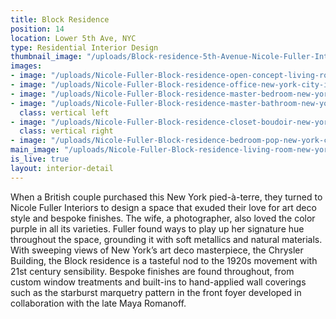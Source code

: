 ```yaml
---
title: Block Residence
position: 14
location: Lower 5th Ave, NYC
type: Residential Interior Design
thumbnail_image: "/uploads/Block-residence-5th-Avenue-Nicole-Fuller-Interiors.jpg"
images:
- image: "/uploads/Nicole-Fuller-Block-residence-open-concept-living-room-new-york-city-interior-design--modern-penthouse-apartment.jpg"
- image: "/uploads/Nicole-Fuller-Block-residence-office-new-york-city-interior-design-modern-penthouse-apartment.jpg"
- image: "/uploads/Nicole-Fuller-Block-residence-master-bedroom-new-york-city-interior-design-purple-white-modern-penthouse-apartment-f922a7.jpg"
- image: "/uploads/Nicole-Fuller-Block-residence-master-bathroom-new-york-city-interior-design-modern-penthouse-apartment.jpg"
  class: vertical left
- image: "/uploads/Nicole-Fuller-Block-residence-closet-boudoir-new-york-city-interior-design-pink-white-modern-penthouse-apartment.jpg"
  class: vertical right
- image: "/uploads/Nicole-Fuller-Block-residence-bedroom-pop-new-york-city-interior-design-purple-white-modern-penthouse-apartment.jpg"
main_image: "/uploads/Nicole-Fuller-Block-residence-living-room-new-york-city-interior-design-purple-white-modern-penthouse-apartment.jpg"
is_live: true
layout: interior-detail
---
```


When a British couple purchased this New York pied-à-terre, they turned to Nicole Fuller Interiors to design a space that exuded their love for art deco style and bespoke finishes. The wife, a photographer, also loved the color purple in all its varieties. Fuller found ways to play up her signature hue throughout the space, grounding it with soft metallics and natural materials. With sweeping views of New York’s art deco masterpiece, the Chrysler Building, the Block residence is a tasteful nod to the 1920s movement with 21st century sensibility. Bespoke finishes are found throughout, from custom window treatments and built-ins to hand-applied wall coverings such as the starburst marquetry pattern in the front foyer developed in collaboration with the late Maya Romanoff.
